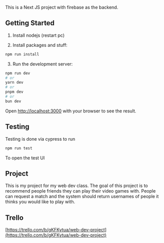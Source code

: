 This is a Next JS project with firebase as the backend.

## Getting Started

1. Install nodejs (restart pc)

2. Install packages and stuff:

```bash
npm run install
```

3. Run the development server:

```bash
npm run dev
# or
yarn dev
# or
pnpm dev
# or
bun dev
```

Open [http://localhost:3000](http://localhost:3000) with your browser to see the result.

## Testing

Testing is done via cypress to run

```bash
npm run test
```

To open the test UI

## Project

This is my project for my web dev class. The goal of this project is to recommend people friends they can play their video games with. People can request a match and the system should return usernames of people it thinks you would like to play with.

## Trello

[https://trello.com/b/gKFKytua/web-dev-project](https://trello.com/b/gKFKytua/web-dev-project)
